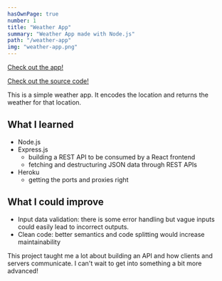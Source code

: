 ```yaml
---
hasOwnPage: true
number: 1
title: "Weather App"
summary: "Weather App made with Node.js"
path: "/weather-app"
img: "weather-app.png"
---
```

[Check out the app!](https://robobunny-weather-app.herokuapp.com)

[Check out the source code!](https://www.github.com/robobunny/weather-app)

This is a simple weather app. It encodes the location and returns the weather for that location.

## What I learned

* Node.js
* Express.js
	* building a REST API to be consumed by a React frontend
	* fetching and destructuring JSON data through REST APIs
* Heroku
	* getting the ports and proxies right

## What I could improve

* Input data validation: there is some error handling but vague inputs could easily lead to incorrect outputs.
* Clean code: better semantics and code splitting would increase maintainability


This project taught me a lot about building an API and how clients and servers communicate. I can't wait to get into something a bit more advanced!
